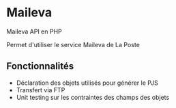 Maileva
========
Maileva API en PHP

Permet d'utiliser le service Maileva de La Poste


Fonctionnalités
---------------

- Déclaration des objets utilisés pour générer le PJS
- Transfert via FTP
- Unit testing sur les contraintes des champs des objets

